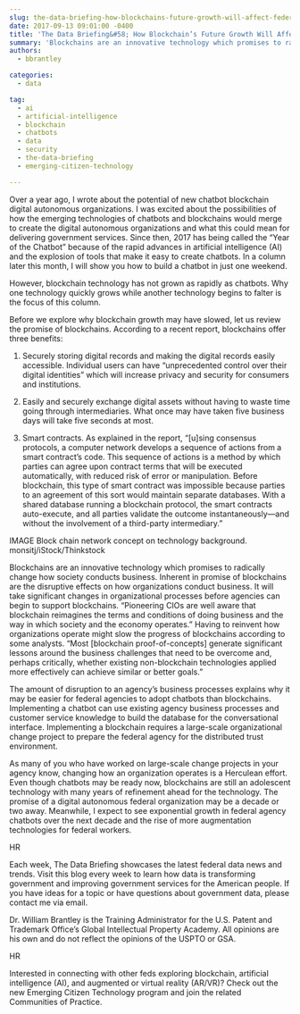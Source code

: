 ```yaml
---
slug: the-data-briefing-how-blockchains-future-growth-will-affect-federal-agencies
date: 2017-09-13 09:01:00 -0400
title: 'The Data Briefing&#58; How Blockchain’s Future Growth Will Affect Federal Agencies'
summary: 'Blockchains are an innovative technology which promises to radically change how society conducts business&#46; It will take significant changes in organizational processes before agencies can begin to support blockchains&#46;'
authors:
  - bbrantley

categories:
  - data

tag:
  - ai
  - artificial-intelligence
  - blockchain
  - chatbots
  - data
  - security
  - the-data-briefing
  - emerging-citizen-technology

---
```


Over a year ago, I wrote about the potential of new chatbot blockchain digital autonomous organizations. I was excited about the possibilities of how the emerging technologies of chatbots and blockchains would merge to create the digital autonomous organizations and what this could mean for delivering government services. Since then, 2017 has being called the “Year of the Chatbot” because of the rapid advances in artificial intelligence (AI) and the explosion of tools that make it easy to create chatbots. In a column later this month, I will show you how to build a chatbot in just one weekend.

However, blockchain technology has not grown as rapidly as chatbots. Why one technology quickly grows while another technology begins to falter is the focus of this column.

Before we explore why blockchain growth may have slowed, let us review the promise of blockchains. According to a recent report, blockchains offer three benefits:

1. Securely storing digital records and making the digital records easily accessible. Individual users can have “unprecedented control over their digital identities” which will increase privacy and security for consumers and institutions.

2. Easily and securely exchange digital assets without having to waste time going through intermediaries. What once may have taken five business days will take five seconds at most.

3. Smart contracts. As explained in the report, “[u]sing consensus protocols, a computer network develops a sequence of actions from a smart contract’s code. This sequence of actions is a method by which parties can agree upon contract terms that will be executed automatically, with reduced risk of error or manipulation. Before blockchain, this type of smart contract was impossible because parties to an agreement of this sort would maintain separate databases. With a shared database running a blockchain protocol, the smart contracts auto-execute, and all parties validate the outcome instantaneously—and without the involvement of a third-party intermediary.”

IMAGE Block chain network concept on technology background.
monsitj/iStock/Thinkstock

Blockchains are an innovative technology which promises to radically change how society conducts business. Inherent in promise of blockchains are the disruptive effects on how organizations conduct business. It will take significant changes in organizational processes before agencies can begin to support blockchains. “Pioneering CIOs are well aware that blockchain reimagines the terms and conditions of doing business and the way in which society and the economy operates.” Having to reinvent how organizations operate might slow the progress of blockchains according to some analysts. “Most [blockchain proof-of-concepts] generate significant lessons around the business challenges that need to be overcome and, perhaps critically, whether existing non-blockchain technologies applied more effectively can achieve similar or better goals.”

The amount of disruption to an agency’s business processes explains why it may be easier for federal agencies to adopt chatbots than blockchains. Implementing a chatbot can use existing agency business processes and customer service knowledge to build the database for the conversational interface. Implementing a blockchain requires a large-scale organizational change project to prepare the federal agency for the distributed trust environment.

As many of you who have worked on large-scale change projects in your agency know, changing how an organization operates is a Herculean effort. Even though chatbots may be ready now, blockchains are still an adolescent technology with many years of refinement ahead for the technology. The promise of a digital autonomous federal organization may be a decade or two away. Meanwhile, I expect to see exponential growth in federal agency chatbots over the next decade and the rise of more augmentation technologies for federal workers.

HR

Each week, The Data Briefing showcases the latest federal data news and trends. Visit this blog every week to learn how data is transforming government and improving government services for the American people. If you have ideas for a topic or have questions about government data, please contact me via email.

Dr. William Brantley is the Training Administrator for the U.S. Patent and Trademark Office’s Global Intellectual Property Academy. All opinions are his own and do not reflect the opinions of the USPTO or GSA.

HR

Interested in connecting with other feds exploring blockchain, artificial intelligence (AI), and augmented or virtual reality (AR/VR)? Check out the new Emerging Citizen Technology program and join the related Communities of Practice.
